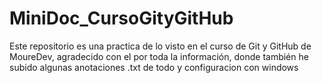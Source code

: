 # MiniDoc_CursoGityGitHub
Este repositorio es una practica de lo visto en el curso de Git y GitHub de MoureDev, agradecido con el por toda la información, donde también he subido algunas anotaciones .txt de todo y configuracion con windows
